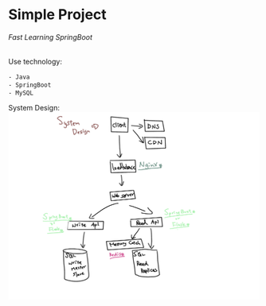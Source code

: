 # **Simple Project**

###### Fast Learning SpringBoot

Use technology:
```
- Java
- SpringBoot
- MySQL
```

System Design:
![image](images/system_design.png)